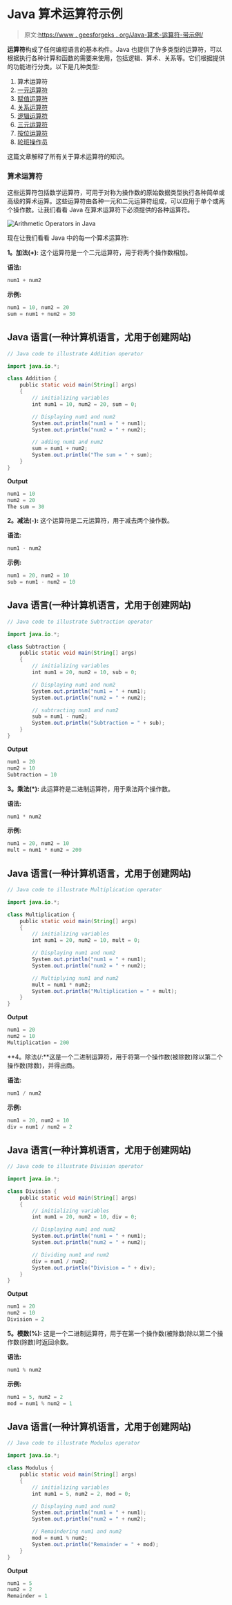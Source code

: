 # Java 算术运算符示例

> 原文:[https://www . geesforgeks . org/Java-算术-运算符-带示例/](https://www.geeksforgeeks.org/java-arithmetic-operators-with-examples/)

**运算符**构成了任何编程语言的基本构件。Java 也提供了许多类型的运算符，可以根据执行各种计算和函数的需要来使用，包括逻辑、算术、关系等。它们根据提供的功能进行分类。以下是几种类型:

1.  算术运算符
2.  [一元运算符](https://www.geeksforgeeks.org/java-unary-operator-with-examples/)
3.  [赋值运算符](https://www.geeksforgeeks.org/java-assignment-operator-with-examples/)
4.  [关系运算符](https://www.geeksforgeeks.org/java-relational-operators-with-examples/)
5.  [逻辑运算符](https://www.geeksforgeeks.org/java-logical-operators-with-examples/)
6.  [三元运算符](https://www.geeksforgeeks.org/java-ternary-operator-with-examples/)
7.  [按位运算符](https://www.geeksforgeeks.org/bitwise-operators-in-java/)
8.  [轮班操作员](https://www.geeksforgeeks.org/shift-operator-in-java/?ref=gcse)

这篇文章解释了所有关于算术运算符的知识。

### **算术运算符**

这些运算符包括数学运算符，可用于对称为操作数的原始数据类型执行各种简单或高级的算术运算。这些运算符由各种一元和二元运算符组成，可以应用于单个或两个操作数。让我们看看 Java 在算术运算符下必须提供的各种运算符。

![Arithmetic Operators in Java](img/cc285f30c8e5d8dd52918282a99e5d02.png)

现在让我们看看 Java 中的每一个算术运算符:

**1。加法(+):** 这个运算符是一个二元运算符，用于将两个操作数相加。

**语法:**

```java
num1 + num2
```

**示例:**

```java
num1 = 10, num2 = 20
sum = num1 + num2 = 30
```

## Java 语言(一种计算机语言，尤用于创建网站)

```java
// Java code to illustrate Addition operator

import java.io.*;

class Addition {
    public static void main(String[] args)
    {
        // initializing variables
        int num1 = 10, num2 = 20, sum = 0;

        // Displaying num1 and num2
        System.out.println("num1 = " + num1);
        System.out.println("num2 = " + num2);

        // adding num1 and num2
        sum = num1 + num2;
        System.out.println("The sum = " + sum);
    }
}
```

**Output**

```java
num1 = 10
num2 = 20
The sum = 30
```

**2。减法(-):** 这个运算符是二元运算符，用于减去两个操作数。

**语法:**

```java
num1 - num2
```

**示例:**

```java
num1 = 20, num2 = 10
sub = num1 - num2 = 10
```

## Java 语言(一种计算机语言，尤用于创建网站)

```java
// Java code to illustrate Subtraction operator

import java.io.*;

class Subtraction {
    public static void main(String[] args)
    {
        // initializing variables
        int num1 = 20, num2 = 10, sub = 0;

        // Displaying num1 and num2
        System.out.println("num1 = " + num1);
        System.out.println("num2 = " + num2);

        // subtracting num1 and num2
        sub = num1 - num2;
        System.out.println("Subtraction = " + sub);
    }
}
```

**Output**

```java
num1 = 20
num2 = 10
Subtraction = 10
```

**3。乘法(*):** 此运算符是二进制运算符，用于乘法两个操作数。

**语法:**

```java
num1 * num2
```

**示例:**

```java
num1 = 20, num2 = 10
mult = num1 * num2 = 200
```

## Java 语言(一种计算机语言，尤用于创建网站)

```java
// Java code to illustrate Multiplication operator

import java.io.*;

class Multiplication {
    public static void main(String[] args)
    {
        // initializing variables
        int num1 = 20, num2 = 10, mult = 0;

        // Displaying num1 and num2
        System.out.println("num1 = " + num1);
        System.out.println("num2 = " + num2);

        // Multiplying num1 and num2
        mult = num1 * num2;
        System.out.println("Multiplication = " + mult);
    }
}
```

**Output**

```java
num1 = 20
num2 = 10
Multiplication = 200
```

**4。除法(/:**这是一个二进制运算符，用于将第一个操作数(被除数)除以第二个操作数(除数)，并得出商。

**语法:**

```java
num1 / num2
```

**示例:**

```java
num1 = 20, num2 = 10
div = num1 / num2 = 2
```

## Java 语言(一种计算机语言，尤用于创建网站)

```java
// Java code to illustrate Division operator

import java.io.*;

class Division {
    public static void main(String[] args)
    {
        // initializing variables
        int num1 = 20, num2 = 10, div = 0;

        // Displaying num1 and num2
        System.out.println("num1 = " + num1);
        System.out.println("num2 = " + num2);

        // Dividing num1 and num2
        div = num1 / num2;
        System.out.println("Division = " + div);
    }
}
```

**Output**

```java
num1 = 20
num2 = 10
Division = 2
```

**5。模数(%):** 这是一个二进制运算符，用于在第一个操作数(被除数)除以第二个操作数(除数)时返回余数。

**语法:**

```java
num1 % num2
```

**示例:**

```java
num1 = 5, num2 = 2
mod = num1 % num2 = 1
```

## Java 语言(一种计算机语言，尤用于创建网站)

```java
// Java code to illustrate Modulus operator

import java.io.*;

class Modulus {
    public static void main(String[] args)
    {
        // initializing variables
        int num1 = 5, num2 = 2, mod = 0;

        // Displaying num1 and num2
        System.out.println("num1 = " + num1);
        System.out.println("num2 = " + num2);

        // Remaindering num1 and num2
        mod = num1 % num2;
        System.out.println("Remainder = " + mod);
    }
}
```

**Output**

```java
num1 = 5
num2 = 2
Remainder = 1
```